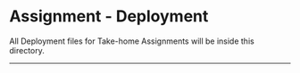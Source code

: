 # Assignment - Deployment

All Deployment files for Take-home Assignments will be inside this directory.

---
